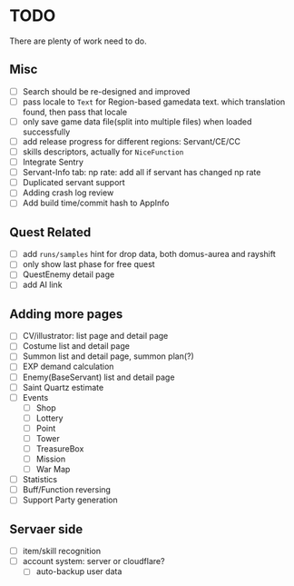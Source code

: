 # TODO

There are plenty of work need to do.

## Misc
- [ ] Search should be re-designed and improved
- [ ] pass locale to `Text` for Region-based gamedata text.
      which translation found, then pass that locale
- [ ] only save game data file(split into multiple files) when loaded successfully
- [ ] add release progress for different regions: Servant/CE/CC
- [ ] skills descriptors, actually for `NiceFunction`
- [ ] Integrate Sentry
- [ ] Servant-Info tab: np rate: add all if servant has changed np rate
- [ ] Duplicated servant support
- [ ] Adding crash log review
- [ ] Add build time/commit hash to AppInfo

## Quest Related
- [ ] add `runs/samples` hint for drop data, both domus-aurea and rayshift
- [ ] only show last phase for free quest
- [ ] QuestEnemy detail page
- [ ] add AI link

## Adding more pages
- [ ] CV/illustrator: list page and detail page
- [ ] Costume list and detail page
- [ ] Summon list and detail page, summon plan(?)
- [ ] EXP demand calculation
- [ ] Enemy(BaseServant) list and detail page
- [ ] Saint Quartz estimate
- [ ] Events
  - [ ] Shop
  - [ ] Lottery
  - [ ] Point
  - [ ] Tower
  - [ ] TreasureBox
  - [ ] Mission
  - [ ] War Map
- [ ] Statistics
- [ ] Buff/Function reversing
- [ ] Support Party generation

## Servaer side
- [ ] item/skill recognition
- [ ] account system: server or cloudflare?
  - [ ] auto-backup user data

